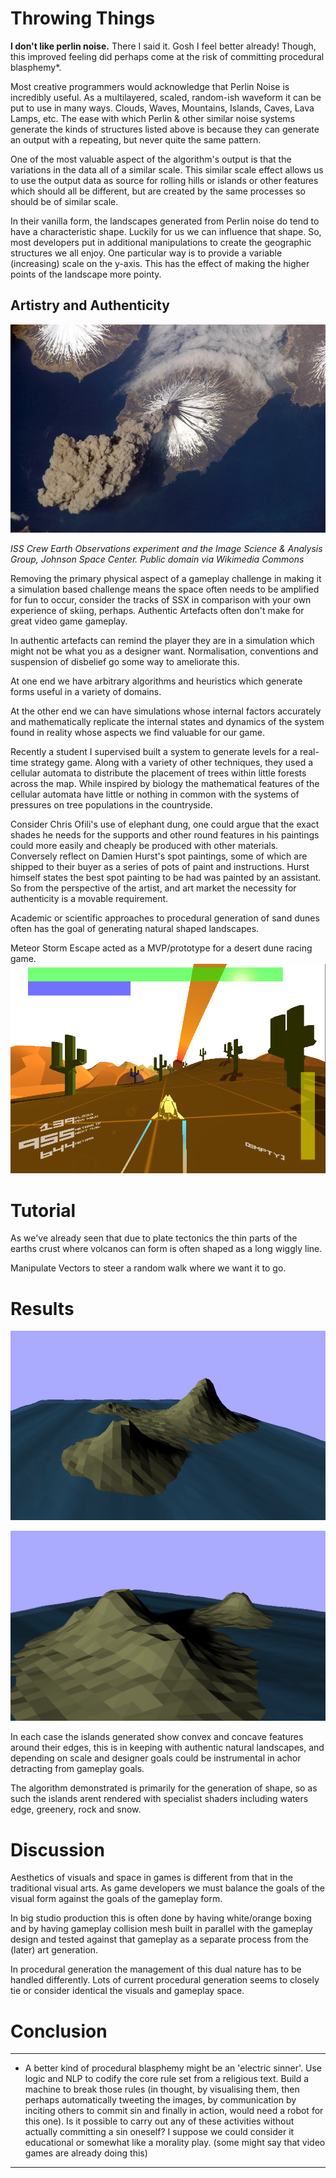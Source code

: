 

# Throwing Things


**I don't like perlin noise.** There I said it. Gosh I feel better already! Though, this improved feeling did perhaps come at the risk of committing procedural blasphemy*.


Most creative programmers would  acknowledge that Perlin Noise is incredibly useful. As a multilayered, scaled, random-ish waveform it can be put to use in many ways. Clouds, Waves, Mountains, Islands, Caves, Lava Lamps, etc. The ease with which Perlin & other similar noise systems generate the kinds of structures listed above is because they can generate an output with a repeating, but never quite the same pattern.


One of the most valuable aspect of the algorithm's output is that the variations in the data all of a similar scale. This similar scale effect allows us to use the output data as source for rolling hills or islands or other features which should all be different, but are created by the same processes so should be of similar scale.


In their vanilla form, the landscapes generated from Perlin noise do tend to have a characteristic shape. Luckily for us we can influence that shape. So, most developers put in additional manipulations to create the geographic structures we all enjoy. One particular way is to provide a variable (increasing) scale on the y-axis. This has the effect of making the higher points of the landscape more pointy.


## Artistry and Authenticity


![](./assets/MtCleveland_ISS013-E-24184.jpg)

_ISS Crew Earth Observations experiment and the Image Science &amp; Analysis Group, Johnson Space Center. Public domain via Wikimedia Commons_


Removing the primary physical aspect of a gameplay challenge in making it a simulation based challenge means the space often needs to be amplified for fun to occur, consider the tracks of SSX in comparison with your own experience of skiing, perhaps. Authentic Artefacts often don't make for great video game gameplay.


In authentic artefacts can remind the player they are in a simulation which might not be what you as a designer want. Normalisation, conventions and suspension of disbelief go some way to ameliorate this.


At one end we have arbitrary algorithms and heuristics which generate forms useful in a variety of domains.


At the other end we can have simulations whose internal factors accurately and mathematically replicate the internal states and dynamics of the system found in reality whose aspects we find valuable for our game.


Recently a student I supervised built a system to generate levels for a real-time strategy game. Along with a variety of other techniques, they used a cellular automata to distribute the placement of trees within little forests across the map. While inspired by biology the mathematical features of the cellular automata have little or nothing in common with the systems of pressures on tree populations in the countryside.  


Consider Chris Ofili's use of elephant dung, one could argue that the exact shades he needs for the supports and other round features in his paintings could more easily and cheaply be produced with other materials. Conversely reflect on Damien Hurst's spot paintings, some of which are shipped to their buyer as a series of pots of paint and instructions. Hurst himself states the best spot painting to be had was painted by an assistant. So from the perspective of the artist, and art market the necessity for authenticity is a movable requirement.


Academic or scientific approaches to procedural generation of sand dunes often has the goal of generating natural shaped landscapes.


Meteor Storm Escape acted as a MVP/prototype for a desert dune racing game.
![](assets/MeteorStorm_Screengrab01_2012_04_10.png)


# Tutorial

As we've already seen that due to plate tectonics the thin parts of the earths crust where volcanos can form is often shaped as a long wiggly line.


Manipulate Vectors to steer a random walk where we want it to go.


# Results

![](assets/island1c.png)

![](assets/Untitled.png)

In each case the islands generated show convex and concave features around their edges, this is in keeping with authentic natural landscapes, and depending on scale and designer goals could be instrumental in achor detracting from gameplay goals.

The algorithm demonstrated is primarily for the generation of shape, so as such the islands arent rendered with specialist shaders including waters edge, greenery, rock and snow.


# Discussion

Aesthetics of visuals and space in games is different from that in the traditional visual arts. As game developers we must balance the goals of the visual form against the goals of the gameplay form.

In big studio production this is often done by having white/orange boxing and by having gameplay collision mesh built in parallel with the gameplay design and tested against that gameplay as a separate process from the (later) art generation.

In procedural generation the management of this dual nature has to be handled differently. Lots of current procedural generation seems to closely tie or consider identical the visuals and gameplay space.

# Conclusion


---

* A better kind of procedural blasphemy might be an 'electric sinner'. Use logic and NLP to codify the core rule set from a religious text. Build a machine to break those rules (in thought, by visualising them, then perhaps automatically tweeting the images, by communication by inciting others to commit sin and finally in action, would need a robot for this one). Is it possible to carry out any of these activities without actually committing a sin oneself? I suppose we could consider it educational or somewhat like a morality play. (some might say that video games are already doing this)

---
